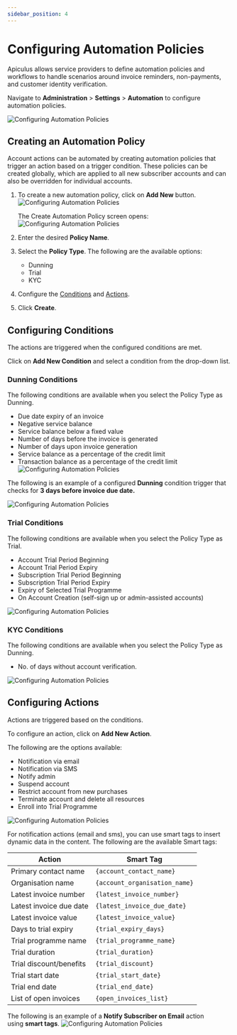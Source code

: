 ```yaml
---
sidebar_position: 4
---
```

# Configuring Automation Policies

Apiculus allows service providers to define automation policies and workflows to handle scenarios around invoice reminders, non-payments, and customer identity verification.

Navigate to **Administration** > **Settings** > **Automation** to configure automation policies.

![Configuring Automation Policies](img/ConfiguringAutomationPolicies1.png)

## Creating an Automation Policy

Account actions can be automated by creating automation policies that trigger an action based on a trigger condition. These policies can be created globally, which are applied to all new subscriber accounts and can also be overridden for individual accounts.

1. To create a new automation policy, click on **Add New** button.   ![Configuring Automation Policies](img/ConfiguringAutomationPolicies2.png)
   
	The Create Automation Policy screen opens:
	  ![Configuring Automation Policies](img/ConfiguringAutomationPolicies3.png)
1. Enter the desired **Policy Name**.
2. Select the **Policy Type**. The following are the available options:
	- Dunning
	- Trial
	- KYC
3. Configure the [Conditions](#configuring-conditions) and [Actions](#configuring-actions).
4. Click **Create**.	
## Configuring Conditions

The actions are triggered when the configured conditions are met.

Click on **Add New Condition** and select a condition from the drop-down list.
### Dunning Conditions
The following conditions are available when you select the Policy Type as Dunning.

- Due date expiry of an invoice
- Negative service balance
- Service balance below a fixed value
- Number of days before the invoice is generated
- Number of days upon invoice generation
- Service balance as a percentage of the credit limit
- Transaction balance as a percentage of the credit limit
![Configuring Automation Policies](img/ConfiguringAutomationPolicies9.png)

The following is an example of a configured **Dunning** condition trigger that checks for **3 days before invoice due date.**

![Configuring Automation Policies](img/ConfiguringAutomationPolicies6.png)

### Trial Conditions
The following conditions are available when you select the Policy Type as Trial.

- Account Trial Period Beginning
- Account Trial Period Expiry
- Subscription Trial Period Beginning
- Subscription Trial Period Expiry
- Expiry of Selected Trial Programme
- On Account Creation (self-sign up or admin-assisted accounts)

![Configuring Automation Policies](img/ConfiguringAutomationPolicies5.png)

### KYC Conditions
The following conditions are available when you select the Policy Type as Dunning.

- No. of days without account verification.

![Configuring Automation Policies](img/ConfiguringAutomationPolicies4.png)

## Configuring Actions
Actions are triggered based on the conditions.

To configure an action, click on **Add New Action**.

The following are the options available:

- Notification via email
- Notification via SMS
- Notify admin
- Suspend account
- Restrict account from new purchases
- Terminate account and delete all resources
- Enroll into Trial Programme

![Configuring Automation Policies](img/ConfiguringAutomationPolicies7.png)

For notification actions (email and sms), you can use smart tags to insert dynamic data in the content. The following are the available Smart tags:

| Action                  | Smart Tag                     |
| ----------------------- | ----------------------------- |
| Primary contact name    | `{account_contact_name}`      |
| Organisation name       | `{account_organisation_name}` |
| Latest invoice number   | `{latest_invoice_number}`     |
| Latest invoice due date | `{latest_invoice_due_date}`   |
| Latest invoice value    | `{latest_invoice_value}`      |
| Days to trial expiry    | `{trial_expiry_days}`         |
| Trial programme name    | `{trial_programme_name}`      |
| Trial duration          | `{trial_duration}`            |
| Trial discount/benefits | `{trial_discount}`            |
| Trial start date        | `{trial_start_date}`          |
| Trial end date          | `{trial_end_date}`            |
| List of open invoices   | `{open_invoices_list}`        |

The following is an example of a **Notify Subscriber on Email** action using **smart tags**.
![Configuring Automation Policies](img/ConfiguringAutomationPolicies8.png)